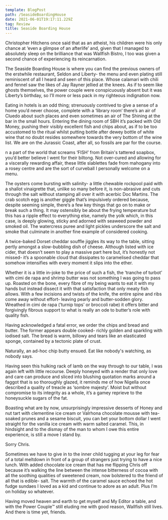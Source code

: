 ```yaml
---
template: BlogPost
path: /SeasideBoardingHouse
date: 2021-06-01T19:17:11.229Z
tag: Review
title: Seaside Boarding House
---
```

<!--StartFragment-->

Christopher Hitchens once said that as an atheist, his children were his only chance at ‘even a glimpse of an afterlife’ and, given that I managed to absolutely sleep on the brilliance that was Wallfish Bistro, I too was given a second chance of experiencing its reincarnation.

The Seaside Boarding House is where you can find the previous owners of the erstwhile restaurant, Seldon and Liberty- the menu and even plating still reminiscent of all I heard and seen of this place. Whose calamari with chili and fennel saw the likes of Jay Rayner jellied at the knees. As if to seem like ghosts themselves, the power couple were conspicuously absent but it was Liberty’s birthday, so I’ll more or less pack in my righteous indignation now.

Eating in hotels is an odd thing; strenuously contrived to give a sense of a home you’d never choose, complete with a ‘library room’ there’s an air of Cluedo about such places and even sometimes an air of The Shining at the bar in the small hours. Entering the dining room of SBH it’s packed with Old Money, pushing their visibly excellent fish and chips about, as if to be too accustomed to the ritual whilst putting bottle after dewey bottle of white wine that no doubt resides somewhere towards the very bottom of the wine list. We are on the Jurassic Coast, after all, so fossils are par for the course.

n a part of the world that screams ‘FISH’ from Britain's tattered soapbox, you’d better believe I went for their biltong. Not over-cured and allowing for a viscerally rewarding affair, these little slablettes fade from mahogany into a rosey centre and are the sort of curveball I personally welcome on a menu.

The oysters come bursting with salinity- a little chewable rockpool paid with a shallot vinaigrette that, unlike so many before it, is non-abrasive and cuts through the salt without stamping all over it with acerbic Doc Martins. The crab scotch egg is another giggle that’s impulsively ordered because, despite seeming simple, there’s a few key things that go on to make or break such a thing. It may ostensibly be about the frying temperature but this has a ripple effect to everything else, namely the yolk which, in this case, is deeply glowing, sticky and adorned with seaweed powder and smoked oil. The watercress puree and light pickles underscore the salt and smoke that culminate in another fine example of considered cooking.

A twice-baked Dorset cheddar souffle jiggles its way to the table, sitting pertly amongst a slow-bubbling dish of cheese. Although listed with ice cider, that doesn’t seem to play a massive part here but, it’s honestly not missed- it’s a spoonable cloud that dissipates to caramelised cheddar that somehow intensifies with every moment it slips into the ether.

Whether it is a little in-joke to the price of such a fish, the ‘tranche of turbot’ with cimi de rapa and shrimp butter was not something I was going to pass up. Roasted on the bone, every fibre of my being wants to eat it with my hands but instead dissect it with that satisfaction that only meaty fish allows. With a few incisions and twists of the knife, the entire spine and ribs come away without effort- leaving pearly and butter-sodden glory. Wreathed in cimi de rapa (‘turnip tops’ or broccoli rabe) it offers bitter and forgivingly fibrous support to what is really an ode to butter’s role with quality fish.

Having acknowledged a fatal error, we order the chips and bread and butter. The former appears double cooked- richly golden and sparkling with iodised salt. The bread is warm, billowy and tears like an elasticated sponge, contained by a tectonic plate of crust.

Naturally, an ad-hoc chip butty ensued. Eat like nobody's watching, as nobody says.

Having seen this hulking rack of lamb on the way through to our table, I was again left with little recourse. Deeply honeyed with a render that only love and care can produce and sliced into blushing quotation marks around a faggot that is so thoroughly glazed, it reminds me of how Nigella once described a quality of treacle as ‘sombre majesty’. Moist but without compromise to its integrity as a whole, it’s a gamey reprieve to the honeysuckle sugars of the fat.

Boasting what are by now, unsurprisingly impressive desserts of Honey and nut tart with clementine ice cream or Valrhona chocolate mousse with tea-soaked prunes and a sesame biscuit, you can bet your bottom dollar I went straight for the vanilla ice cream with warm salted caramel. This, in hindsight and to the dismay of the man to whom I owe this entire experience, is still a move I stand by.

Sorry Chris.

Sometimes we have to give in to the inner child tugging at your leg for fear of a total meltdown in front of a group of strangers just trying to have a nice lunch. With added chocolate ice cream that has me flipping Chris off because it’s walking the line between the intense bitterness of cocoa with all the soothing qualities of sweetened cream, now bolstered to the friend of all that is edible- salt. The warmth of the caramel sauce echoed the hot fudge sundaes I loved as a kid and continue to adore as an adult. Plus I’m on holiday so whatever.

Having moved heaven and earth to get myself and My Editor a table, and with the Power Couple™ still eluding me with good reason, Wallfish still lives. And there is time yet, friends.

<!--EndFragment-->
